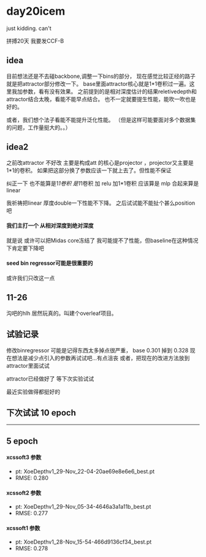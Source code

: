 # day20icem
just kidding. can't 

拼搏20天 我要发CCF-B

## idea
目前想法还是不去碰backbone,调整一下bins的部分，
现在感觉比较正经的路子就是把attractor部分修改一下。
base里面attractor核心就是1*1卷积过一遍。这里我加参数，看有没有效果。
之前提到的是相对深度估计的结果reletivedepth和attractor结合太晚，看能不能早点结合。
也不一定就要提生性能，能吹一吹也是好的。

或者，我们想个法子看能不能提升泛化性能。
（但是这样可能要面对多个数据集的问题，工作量挺大的。。）

## idea2
 之前改attractor 不好改
 主要是构成att 的核心是projector
 ，projector又主要是1*1的卷积。
 如果把这部分换了参数应该一下就上去了。但性能不保证

纠正一下 
也不能算是1*1卷积 
是1*1卷积 加 relu 
加1*1卷积
应该算是 mlp
合起来算是linear

我祈祷把linear 厚度double一下性能不下降。
之后试试能不能扯个甚么position吧


#### 我们主打一个 从相对深度到绝对深度
就是说 或许可以把Midas core冻结了
我可能提不了性能，但baseline在这种情况下肯定要下降吧

#### seed bin regressor可能是很重要的
或许我们只改这一点
## 11-26
沟吧的hlh 居然玩真的。叫建个overleaf项目。

## 试验记录

修改binregressor
可能是记得东西太多掉点很严重，
base 0.301
掉到 0.328
现在想法是减少点引入的参数再试试吧...有点沮丧
或者，把现在的改进方法放到attractor里面试试

attractor已经做好了
等下次实验试试

最近实验做得都挺好的

下次试试 10 epoch
------
------

5 epoch
-----
#### xcssoft3 参数
* pt: XoeDepthv1_29-Nov_22-04-20ae69e8e6e6_best.pt 
* RMSE: 0.280
#### xcssoft2 参数
* pt: XoeDepthv1_29-Nov_05-34-4646a3a1a11b_best.pt
* RMSE: 0.277
#### xcssoft1 参数
* pt: XoeDepthv1_28-Nov_15-54-466d9136cf34_best.pt
* RMSE: 0.278

  
